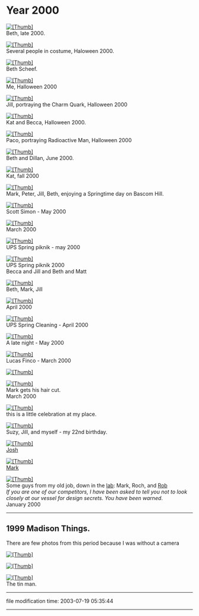 Year 2000
=========

[![[Thumb]](/photos/thumb/2000-madison-bethorangecut.jpg)](/photos/2000-madison-bethorangecut.jpg)  
Beth, late 2000.

[![[Thumb]](/photos/thumb/2000-madison-haloween2000.jpg)](/photos/2000-madison-haloween2000.jpg)  
Several people in costume, Haloween 2000.

[![[Thumb]](/photos/thumb/2000-madison-bethsheef.jpg)](/photos/2000-madison-bethsheef.jpg)  
Beth Scheef.

[![[Thumb]](/photos/thumb/2000-madison-alienoverlord.jpg)](/photos/2000-madison-alienoverlord.jpg)  
Me, Halloween 2000

[![[Thumb]](/photos/thumb/2000-madison-charmonium.jpg)](/photos/2000-madison-charmonium.jpg)  
Jill, portraying the Charm Quark, Halloween 2000

[![[Thumb]](/photos/thumb/2000-madison-nightcat.jpg)](/photos/2000-madison-nightcat.jpg)  
Kat and Becca, Halloween 2000.

[![[Thumb]](/photos/thumb/2000-madison-radioactiveman.jpg)](/photos/2000-madison-radioactiveman.jpg)  
Paco, portraying Radioactive Man, Halloween 2000

[![[Thumb]](/photos/thumb/2000-madison-bethdil.jpg)](/photos/2000-madison-bethdil.jpg)  
Beth and Dillan, June 2000.

[![[Thumb]](/photos/thumb/2000-madison-katcrossword.jpg)](/photos/2000-madison-katcrossword.jpg)  
Kat, fall 2000

[![[Thumb]](/photos/thumb/2000-madison-bascom1.jpg)](/photos/2000-madison-bascom1.jpg)  
Mark, Peter, Jill, Beth, enjoying a Springtime day on Bascom Hill.

[![[Thumb]](/photos/thumb/2000-madison-scott.jpg)](/photos/2000-madison-scott.jpg)  
Scott Simon - May 2000

[![[Thumb]](/photos/thumb/2000-madison-markfell.jpg)](/photos/2000-madison-markfell.jpg)  
March 2000

[![[Thumb]](/photos/thumb/2000-madison-piknik1.jpg)](/photos/2000-madison-piknik1.jpg)  
UPS Spring piknik - may 2000

[![[Thumb]](/photos/thumb/2000-madison-piknik2.jpg)](/photos/2000-madison-piknik2.jpg)  
UPS Spring piknik 2000  
Becca and Jill and Beth and Matt

[![[Thumb]](/photos/thumb/2000-madison-bethmarkjill.jpg)](/photos/2000-madison-bethmarkjill.jpg)  
Beth, Mark, Jill

[![[Thumb]](/photos/thumb/2000-madison-bethmarkjill2.jpg)](/photos/2000-madison-bethmarkjill2.jpg)  
April 2000

[![[Thumb]](/photos/thumb/2000-madison-cleanroom.jpg)](/photos/2000-madison-cleanroom.jpg)  
UPS Spring Cleaning - April 2000

[![[Thumb]](/photos/thumb/2000-madison-bullshit.jpg)](/photos/2000-madison-bullshit.jpg)  
A late night - May 2000

[![[Thumb]](/photos/thumb/2000-madison-lucas1.jpg)](/photos/2000-madison-lucas1.jpg)  
Lucas Finco - March 2000

[![[Thumb]](/photos/thumb/2000-madison-dillan.jpg)](/photos/2000-madison-dillan.jpg)

[![[Thumb]](/photos/thumb/2000-madison-haircut.jpg)](/photos/2000-madison-haircut.jpg)  
Mark gets his hair cut.  
March 2000

[![[Thumb]](/photos/thumb/2000-madison-hparty1.jpg)](/photos/2000-madison-hparty1.jpg)  
this is a little celebration at my place.

[![[Thumb]](/photos/thumb/2000-madison-hparty2.jpg)](/photos/2000-madison-hparty2.jpg)  
Suzy, Jill, and myself - my 22nd birthday.

[![[Thumb]](/photos/thumb/2000-madison-josh.jpg)](/photos/2000-madison-josh.jpg)  
[Josh](http://ups.physics.wisc.edu/~josh/)

[![[Thumb]](/photos/thumb/2000-madison-mark.jpg)](/photos/2000-madison-mark.jpg)  
[Mark](http://ups.physics.wisc.edu/~chapman/)

[![[Thumb]](/photos/thumb/2000-madison-lab.jpg)](/photos/2000-madison-lab.jpg)  
Some guys from my old job, down in the [lab](http://aida.physics.wisc.edu/): Mark, Roch, and [Rob](http://aida.physics.wisc.edu/~oconnell/)  
_If you are one of our competitors, I have been asked to tell you not to look closely at our vessel for design secrets. You have been warned_.  
January 2000

* * *

1999 Madison Things.
--------------------

There are few photos from this period because I was without a camera

[![[Thumb]](/photos/thumb/1999-11-josh-jones-bird.jpg)](/photos/1999-11-josh-jones-bird.jpg)

[![[Thumb]](/photos/thumb/1999-11-ups-1.jpg)](/photos/1999-11-ups-1.jpg)

[![[Thumb]](/photos/thumb/1999-02-20-tinman.jpg)](/photos/1999-02-20-tinman.jpg)  
The tin man.

* * *

file modification time: 2003-07-19 05:35:44

* * *
